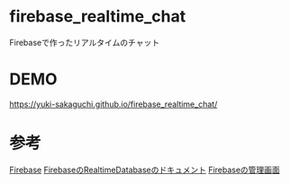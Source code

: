 # firebase_realtime_chat
Firebaseで作ったリアルタイムのチャット

# DEMO
https://yuki-sakaguchi.github.io/firebase_realtime_chat/

# 参考
[Firebase](https://firebase.google.com/)
[FirebaseのRealtimeDatabaseのドキュメント](https://firebase.google.com/docs/database/web/start?authuser=0)
[Firebaseの管理画面](https://console.firebase.google.com/project/axel-realtime-chat/overview)